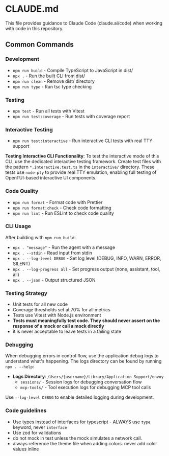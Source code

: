# CLAUDE.md

This file provides guidance to Claude Code (claude.ai/code) when working with code in this repository.

## Common Commands

### Development

- `npm run build` - Compile TypeScript to JavaScript in dist/
- `npx .` - Run the built CLI from dist/
- `npm run clean` - Remove dist/ directory
- `npm run type` - Run tsc type checking

### Testing

- `npm test` - Run all tests with Vitest
- `npm run test:coverage` - Run tests with coverage report

### Interactive Testing

- `npm run test:interactive` - Run interactive CLI tests with real TTY support

**Testing Interactive CLI Functionality**: To test the interactive mode of this CLI, use the dedicated interactive testing framework. Create test files with the pattern `*.interactive.test.ts` in the `interactive/` directory. These tests use `node-pty` to provide real TTY emulation, enabling full testing of OpenTUI-based interactive UI components.

### Code Quality

- `npm run format` - Format code with Prettier
- `npm run format:check` - Check code formatting
- `npm run lint` - Run ESLint to check code quality

### CLI Usage

After building with `npm run build`:

- `npx . "message"` - Run the agent with a message
- `npx . --stdin` - Read input from stdin
- `npx . --log-level DEBUG` - Set log level (DEBUG, INFO, WARN, ERROR, SILENT)
- `npx . --log-progress all` - Set progress output (none, assistant, tool, all)
- `npx . --json` - Output structured JSON

### Testing Strategy

- Unit tests for all new code
- Coverage thresholds set at 70% for all metrics
- Tests use Vitest with Node.js environment
- **Tests must meaningfully test code. They should never assert on the response of a mock or call a mock directly**
- it is never acceptable to leave tests in a failing state

### Debugging

When debugging errors in control flow, use the application debug logs to understand what's happening. The logs directory can be found by running `npx . --help`:

- **Logs Directory**: `/Users/{username}/Library/Application Support/envoy`
  - `sessions/` - Session logs for debugging conversation flow
  - `mcp-tools/` - Tool execution logs for debugging MCP tool calls

Use `--log-level DEBUG` to enable detailed logging during development.

### Code guidelines

- Use types instead of interfaces for typescript - ALWAYS use `type` keyword, never `interface`
- Use zod for validations
- do not mock in test unless the mock simulates a network call.
- always reference the theme file when adding colors. never add color values inline